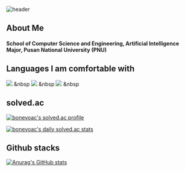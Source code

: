 ![header](https://capsule-render.vercel.app/api?type=waving&color=gradient&height=200&section=header)

## About Me
#### School of Computer Science and Engineering, Artificial Intelligence Major, Pusan National University (PNU)

## Languages I am comfortable with

<img src="https://img.shields.io/badge/Python-3776AB?style=flat-square&logo=Python&logoColor=white"/> &nbsp
<img src="https://img.shields.io/badge/HTML5-E34F26?style=flat-square&logo=HTML5&logoColor=white"/> &nbsp
<img src="https://img.shields.io/badge/CSS3-1572B6?style=flat-square&logo=CSS3&logoColor=white"/> &nbsp

## solved.ac

[![bonevoac's solved.ac profile](http://mazassumnida.wtf/api/v2/generate_badge?boj=bonevoac)](https://solved.ac/profile/bonevoac)

[![bonevoac's daily solved.ac stats](http://mazandi.herokuapp.com/api?handle=bonevoac&theme=warm)](https://solved.ac/profile/bonevoac)

## Github stacks
[![Anurag's GitHub stats](https://github-readme-stats.vercel.app/api?username=voac)](https://github.com/anuraghazra/github-readme-stats)
